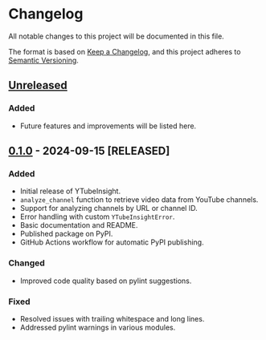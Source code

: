# Changelog

All notable changes to this project will be documented in this file.

The format is based on [Keep a Changelog](https://keepachangelog.com/en/1.0.0/),
and this project adheres to [Semantic Versioning](https://semver.org/spec/v2.0.0.html).

## [Unreleased]

### Added
- Future features and improvements will be listed here.

## [0.1.0] - 2024-09-15 [RELEASED]

### Added
- Initial release of YTubeInsight.
- `analyze_channel` function to retrieve video data from YouTube channels.
- Support for analyzing channels by URL or channel ID.
- Error handling with custom `YTubeInsightError`.
- Basic documentation and README.
- Published package on PyPI.
- GitHub Actions workflow for automatic PyPI publishing.

### Changed
- Improved code quality based on pylint suggestions.

### Fixed
- Resolved issues with trailing whitespace and long lines.
- Addressed pylint warnings in various modules.

[Unreleased]: https://github.com/FahimFBA/YTubeInsight/compare/v0.1.0...HEAD
[0.1.0]: https://github.com/FahimFBA/YTubeInsight/releases/tag/v0.1.0
